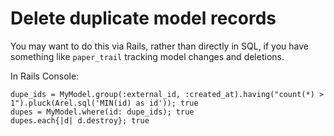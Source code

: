 # Delete duplicate model records 

You may want to do this via Rails, rather than directly in SQL, if you have something like `paper_trail` tracking model changes and deletions. 

In Rails Console:

```
dupe_ids = MyModel.group(:external_id, :created_at).having("count(*) > 1").pluck(Arel.sql('MIN(id) as id')); true
dupes = MyModel.where(id: dupe_ids); true
dupes.each{|d| d.destroy}; true

```
